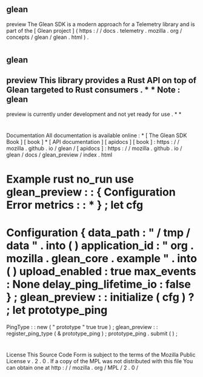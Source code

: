 #
glean
-
preview
The
Glean
SDK
is
a
modern
approach
for
a
Telemetry
library
and
is
part
of
the
[
Glean
project
]
(
https
:
/
/
docs
.
telemetry
.
mozilla
.
org
/
concepts
/
glean
/
glean
.
html
)
.
#
#
glean
-
preview
This
library
provides
a
Rust
API
on
top
of
Glean
targeted
to
Rust
consumers
.
*
*
Note
:
glean
-
preview
is
currently
under
development
and
not
yet
ready
for
use
.
*
*
#
#
Documentation
All
documentation
is
available
online
:
*
[
The
Glean
SDK
Book
]
[
book
]
*
[
API
documentation
]
[
apidocs
]
[
book
]
:
https
:
/
/
mozilla
.
github
.
io
/
glean
/
[
apidocs
]
:
https
:
/
/
mozilla
.
github
.
io
/
glean
/
docs
/
glean_preview
/
index
.
html
#
#
Example
rust
no_run
use
glean_preview
:
:
{
Configuration
Error
metrics
:
:
*
}
;
let
cfg
=
Configuration
{
data_path
:
"
/
tmp
/
data
"
.
into
(
)
application_id
:
"
org
.
mozilla
.
glean_core
.
example
"
.
into
(
)
upload_enabled
:
true
max_events
:
None
delay_ping_lifetime_io
:
false
}
;
glean_preview
:
:
initialize
(
cfg
)
?
;
let
prototype_ping
=
PingType
:
:
new
(
"
prototype
"
true
true
)
;
glean_preview
:
:
register_ping_type
(
&
prototype_ping
)
;
prototype_ping
.
submit
(
)
;
#
#
License
This
Source
Code
Form
is
subject
to
the
terms
of
the
Mozilla
Public
License
v
.
2
.
0
.
If
a
copy
of
the
MPL
was
not
distributed
with
this
file
You
can
obtain
one
at
http
:
/
/
mozilla
.
org
/
MPL
/
2
.
0
/
